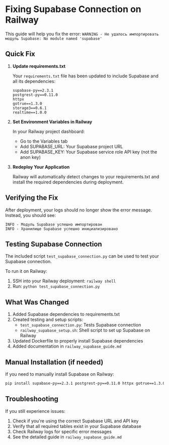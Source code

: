 # Fixing Supabase Connection on Railway

This guide will help you fix the error: `WARNING - Не удалось импортировать модуль Supabase: No module named 'supabase'`

## Quick Fix

1. **Update requirements.txt**

   Your `requirements.txt` file has been updated to include Supabase and all its dependencies:
   ```
   supabase-py==2.3.1
   postgrest-py==0.11.0
   httpx
   gotrue==1.3.0
   storage3==0.6.1
   realtime==1.0.0
   ```

2. **Set Environment Variables in Railway**

   In your Railway project dashboard:
   - Go to the Variables tab
   - Add SUPABASE_URL: Your Supabase project URL
   - Add SUPABASE_KEY: Your Supabase service role API key (not the anon key)

3. **Redeploy Your Application**

   Railway will automatically detect changes to your requirements.txt and install the required dependencies during deployment.

## Verifying the Fix

After deployment, your logs should no longer show the error message. Instead, you should see:
```
INFO - Модуль Supabase успешно импортирован
INFO - Хранилище Supabase успешно инициализировано
```

## Testing Supabase Connection

The included script `test_supabase_connection.py` can be used to test your Supabase connection.

To run it on Railway:
1. SSH into your Railway deployment: `railway shell`
2. Run: `python test_supabase_connection.py`

## What Was Changed

1. Added Supabase dependencies to requirements.txt
2. Created testing and setup scripts:
   - `test_supabase_connection.py`: Tests Supabase connection
   - `railway_supabase_setup.sh`: Shell script to set up Supabase on Railway
3. Updated Dockerfile to properly install Supabase dependencies
4. Added documentation in `railway_supabase_guide.md`

## Manual Installation (if needed)

If you need to manually install Supabase on Railway:

```bash
pip install supabase-py==2.3.1 postgrest-py==0.11.0 httpx gotrue==1.3.0 storage3==0.6.1 realtime==1.0.0
```

## Troubleshooting

If you still experience issues:
1. Check if you're using the correct Supabase URL and API key
2. Verify that all required tables exist in your Supabase database
3. Check Railway logs for specific error messages
4. See the detailed guide in `railway_supabase_guide.md` 